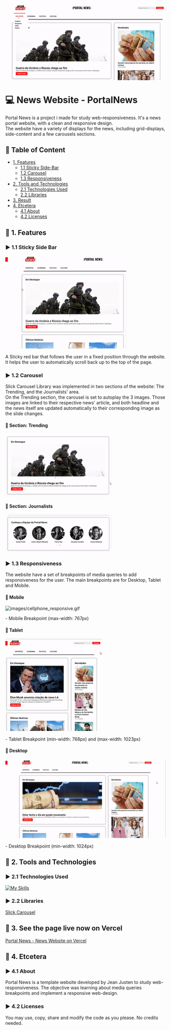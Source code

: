 <!--Title Image-->
![images/ezgif.com-video-to-gif-converter.gif](https://github.com/jeanjusten/Portal_News/blob/main/images/ezgif.com-video-to-gif-converter.gif?raw=true)
# :computer: News Website - PortalNews
  <p>
  Portal News is a project i made for study web-responsiveness. It's a news portal website, with a clean and responsive design.<br>
  The website have a variety of displays for the news, including grid-displays, side-content and a few carousels sections.
  </p>
  
<!--Menu-->
## :large_orange_diamond: Table of Content
* [1. Features](#large_orange_diamond-1.-features) 
  - [1.1 Sticky Side-Bar](#arrow_forward-1.1-sticky-side-bar)
  - [1.2 Carousel](#arrow_forward-1.2-carousel)
  - [1.3 Responsiveness](#arrow_forward-1.3-responsiveness)
* [2. Tools and Technologies](#large_orange_diamond-2.-tools-and-technologies) 
  - [2.1 Technologies Used](#arrow_forward-2.1-technologies-used)
  - [2.2 Libraries](#arrow_forward-2.2-libraries)
* [3. Result](#large_orange_diamond-3.-see-the-page-live-now-on-vercel)
* [4. Etcetera](#large_orange_diamond-4.-etcetera)
  - [4.1 About](#arrow_forward-4.1-about)
  - [4.2 Licenses](#arrow_forward-4.2-licenses)

<!--Features-->
## :large_orange_diamond: 1. Features
### :arrow_forward: 1.1 Sticky Side Bar
![images/ezgif.com-crop.gif](https://github.com/jeanjusten/Portal_News/blob/main/images/ezgif.com-crop.gif?raw=true)
<p>
A Sticky red bar that follows the user in a fixed position through the website. It helps the user to automatically scroll back up to the top of the page.
</p>

### :arrow_forward: 1.2 Carousel
<p>
Slick Carousel Library was implemented in two sections of the website: The Trending, and the Journalists' area.<br>
On the Trending section, the carousel is set to autoplay the 3 images. Those images are linked to their respective news' article, and both
headline and the news itself are updated automatically to their corresponding image as the slide changes.
</p>

#### :small_red_triangle_down: Section: Trending
![images/slick-trending-news.gif](https://github.com/jeanjusten/Portal_News/blob/main/images/slick-trending-news.gif?raw=true)
#### :small_red_triangle_down: Section: Journalists
![images/slick-journalists.gif](https://github.com/jeanjusten/Portal_News/blob/main/images/slick-journalists.gif?raw=true)


### :arrow_forward: 1.3 Responsiveness
<p>
The website have a set of breakpoints of media queries to add responsiveness for the user. 
The main breakpoints are for Desktop, Tablet and Mobile.  
</p>

#### :small_red_triangle_down: Mobile
![images/cellphone_responsive.gif](https://github.com/jeanjusten/Portal_News/blob/main/images/cellphone_responsive.gif?raw=true)
<p>- Mobile Breakpoint (max-width: 767px)</p>

#### :small_red_triangle_down: Tablet
![images/tablet_responsive.gif](https://github.com/jeanjusten/Portal_News/blob/main/images/tablet_responsive.gif?raw=true)
<p>- Tablet Breakpoint (min-width: 768px) and (max-width: 1023px)</p>

#### :small_red_triangle_down: Desktop
![images/desktop_responsive.gif](https://github.com/jeanjusten/Portal_News/blob/main/images/desktop_responsive.gif?raw=true)
<p>- Desktop Breakpoint (min-width: 1024px)</p>

<!--Tools Used-->
## :large_orange_diamond: 2. Tools and Technologies
### :arrow_forward: 2.1 Technologies Used
[![My Skills](https://skillicons.dev/icons?i=html,css,js,jquery)](https://skillicons.dev)
### :arrow_forward: 2.2 Libraries
<a href="https://kenwheeler.github.io/slick/" alt="Visit Slick Carousel documentation">Slick Carousel</a>

<!--Deploy-->
## :large_orange_diamond: 3. See the page live now on Vercel
<a href="https://portal-news-seven.vercel.app/" alt="See the page live on Vercel now">Portal News - News Website on Vercel</a>

<!--Etcetera-->
## :large_orange_diamond: 4. Etcetera
### :arrow_forward: 4.1 About
<p>
  Portal News is a template website developed by Jean Justen to study web-responsiveness.
  The objective was learning about media queries breakpoints and implement a responsive web-design.
</p>

### :arrow_forward: 4.2 Licenses
<p>
  You may use, copy, share and modify the code as you please. No credits needed.
</p>
